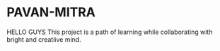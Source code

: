 # PAVAN-MITRA

HELLO GUYS
  This project is a path of learning while collaborating with bright and creatiive mind.
